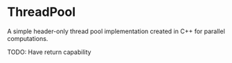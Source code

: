 # ThreadPool
A simple header-only thread pool implementation created in C++ for parallel computations.

TODO: Have return capability
